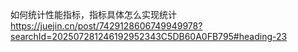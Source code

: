 如何统计性能指标，指标具体怎么实现统计
https://juejin.cn/post/7429128606749949978?searchId=202507281246192952343C5DB60A0FB795#heading-23